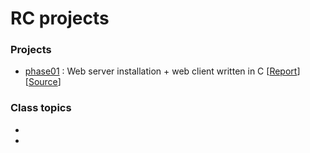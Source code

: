 # RC projects

### Projects
* [phase01](https://github.com/robyzzz/isel-projects/tree/master/RC/phase01/) : Web server installation + web client written in C [[Report](https://github.com/robyzzz/isel-projects/blob/master/RC/phase01/redes_phase01.pdf)] [[Source](https://github.com/robyzzz/isel-projects/blob/master/RC/phase01/webclient.c)]

### Class topics
*
* 
